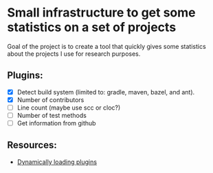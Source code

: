 # Small infrastructure to get some statistics on a set of projects

Goal of the project is to create a tool that quickly gives some statistics about the projects I use for research purposes.

## Plugins:
- [x] Detect build system (limited to: gradle, maven, bazel, and ant).
- [x] Number of contributors
- [ ] Line count (maybe use scc or cloc?)
- [ ] Number of test methods
- [ ] Get information from github

## Resources:

- [Dynamically loading plugins](http://www.blog.pythonlibrary.org/2012/07/31/advanced-python-how-to-dynamically-load-modules-or-classes/)
